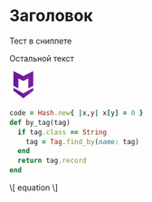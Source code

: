 # Заголовок

Тест в сниппете

Остальной текст

![alt text](https://github.com/adam-p/markdown-here/raw/master/src/common/images/icon48.png "Logo Title Text 1")

``` ruby
code = Hash.new{ |x,y| x[y] = 0 }
def by_tag(tag)
  if tag.class == String
    tag = Tag.find_by(name: tag)
  end
  return tag.record
end
```


<div>
\[ equation \]
</div>


